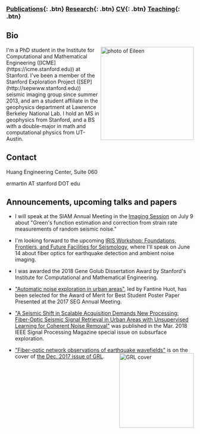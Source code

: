 ### [Publications](/publications){: .btn}     [Research](/research){: .btn}      [CV](/docs/ermartin_CV.pdf){: .btn}       [Teaching](/teaching){: .btn}

## Bio

<img src="https://eileenrmartin.github.io/img/eileen.jpg" alt="photo of Eileen" align="right" style="width: 250px;"/>
I'm a PhD student in the Institute for Computational and Mathematical Engineering ([ICME](https://icme.stanford.edu)) at Stanford. I've been a member of the Stanford Exploration Project ([SEP](http://sepwww.stanford.edu)) seismic imaging group since summer 2013, and am a student affiliate in the geophysics department at Lawrence Berkeley National Lab. I hold an MS in geophysics from Stanford, and a BS with a double-major in math and computational physics from UT-Austin.

## Contact
Huang Engineering Center, Suite 060

ermartin AT stanford DOT edu

## Announcements, upcoming talks and papers

* I will speak at the SIAM Annual Meeting in the [Imaging Session](http://meetings.siam.org/sess/dsp_programsess.cfm?SESSIONCODE=65245) on July 9 about "Green's function estimation and correction from strain rate measurements of random seismic noise."

* I'm looking forward to the upcoming [IRIS Workshop: Foundations, Frontiers, and Future Facilities for Seismology](https://www.iris.edu/hq/workshops/2018/06/iris_workshop_2018), where I'll speak on June 14 about fiber optics for earthquake detection and ambient noise imaging.

* I was awarded the 2018 Gene Golub Dissertation Award by Stanford's Institute for Computational and Mathematical Engineering. 

* ["Automatic noise exploration in urban areas"](https://library.seg.org/doi/abs/10.1190/segam2017-17774369.1), led by Fantine Huot, has been selected for the Award of Merit for Best Student Poster Paper Presented at the 2017 SEG Annual Meeting. 

* ["A Seismic Shift in Scalable Acquisition Demands New Processing: Fiber-Optic Seismic Signal Retrieval in Urban Areas with Unsupervised Learning for Coherent Noise Removal"](http://ieeexplore.ieee.org/document/8310692/) was published in the Mar. 2018 IEEE Signal Processing Magazine special issue on subsurface exploration. 

* ["Fiber-optic network observations of earthquake wavefields"](http://onlinelibrary.wiley.com/doi/10.1002/2017GL075722/full) is on the cover of [the Dec. 2017 issue of GRL](http://agupubs.onlinelibrary.wiley.com/hub/issue/10.1002/grl.v44.23/). <img src="https://eileenrmartin.github.io/img/GRL-cover-Dec2017.jpg" alt="GRL cover" align="right" style="width: 200px;"/>
